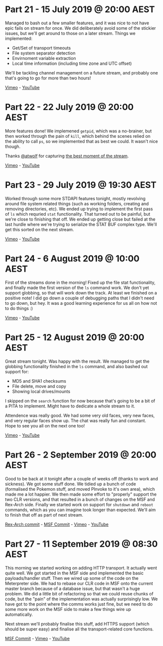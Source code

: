 # Part 21 - 15 July 2019 @ 20:00 AEST

Managed to bash out a few smaller features, and it was nice to not have epic fails on stream for once. We did deliberately avoid some of the stickier issues, but we'll get around to those on a later stream. Things we implemented:

* Get/Set of transport timeouts
* File system separator detection
* Envirnoment variable extraction
* Local time information (including time zone and UTC offset)

We'll be tackling channel management on a future stream, and probably one that's going to go for more than two hours!

[Vimeo](https://vimeo.com/348152283) - [YouTube](https://youtu.be/EmhslnJ7Ljg)

# Part 22 - 22 July 2019 @ 20:00 AEST

More features done! We implemened `getpid`, which was a no-brainer, but then worked through the pain of `kill`, which behind the scenes relied on the ability to call `ps`, so we implemented that as best we could. It wasn't nice though.

Thanks [@atwolf](https://twitter.com/atwolf) for capturing [the best moment of the stream](https://clips.twitch.tv/SpicyRamshackleCasetteWow).

[Vimeo](https://vimeo.com/349435899) - [YouTube](https://youtu.be/H4HRblDpCrs)

# Part 23 - 29 July 2019 @ 19:30 AEST

Worked through some more STDAPI features tonight, mostly revolving around file system related things (such as working folders, creating and removing directories, etc). We ended up trying to implement the first pass of `ls` which requried `stat` functionality. That turned out to be painful, but we're close to finishing that off. We ended up getting close but failed at the last hurdle where we're trying to serialize the STAT BUF complex type. We'll get this sorted on the next stream.

[Vimeo](https://vimeo.com/350724825) - [YouTube](https://youtu.be/fstk2GW_L-o)

# Part 24 - 6 August 2019 @ 10:00 AEST

First of the streams done in the morning! Fixed up the file stat functionality, and finally made the first version of the `ls` command work. We don't yet support globbing, so that will work down the track. At least we finished on a positive note! I did go down a couple of debugging paths that I didn't need to go down, but hey. It was a good learning experience for us all on how not to do things :)

[Vimeo](https://vimeo.com/352175807) - [YouTube](https://youtu.be/Ktows-47jAs)

# Part 25 - 12 August 2019 @ 20:00 AEST

Great stream tonight. Was happy with the result. We managed to get the globbing functionality finished in the `ls` command, and also bashed out support for:

* MD5 and SHA1 checksums
* File delete, move and copy
* Showing local drives/mounts

I skipped on the `search` function for now because that's going to be a bit of a PITA to implement. Might have to dedicate a whole stream to it.

Attendence was really good. We had some very old faces, very new faces, and very regular faces show up. The chat was really fun and constant. Hope to see you all on the next one too!

[Vimeo](https://vimeo.com/353346087) - [YouTube](https://youtu.be/EdlU3of_dM0)

# Part 26 - 2 September 2019 @ 20:00 AEST

Good to be back at it tonight after a couple of weeks off (thanks to work and sickness). We got some stuff done. We tidied up a bunch of code (formalised the Pokemon stuff, and moved PInvoke to it's own area), which made me a lot happier. We then made some effort to "properly" support the two CLR versions, and that resulted in a bunch of changes on the MSF and Rex-Arch side. Finally we started work on support for `shutdown` and `reboot` commands, which as you can imagine took longer than expected. We'll aim to finish that off as part of next stream.

[Rex-Arch commit](https://github.com/OJ/rex-arch/commit/281aaee0c5d148b9d45fe687815c013e8576e680) - [MSF Commit](https://github.com/OJ/metasploit-framework/commit/bf07d7ddfadab3b58b1765fcfb3c65dd5541dc82) - [Vimeo](https://vimeo.com/357335886) - [YouTube](https://youtu.be/EKKgJ7c1bqc)

# Part 27 - 11 September 2019 @ 08:30 AEST

This morning we started working on adding HTTP transport. It actually went quite well. We got started in the MSF side and implemented the basic payloads/handler stuff. Then we wired up some of the code on the Meterpreter side. We had to rebase our CLR code in MSF onto the current master branch because of a database issue, but that wasn't a huge problem. We did a little bit of refactoring so that we could reuse chunks of code, but the "pain" of the implementation was actually surprisingly low. We have got to the point where the comms works just fine, but we need to do some more work on the MSF side to make a few things wire up automatically.

Next stream we'll probably finalise this stuff, add HTTPS support (which should be super easy) and finalise all the transport-related core functions.

[MSF Commit](https://github.com/OJ/metasploit-framework/commit/a797a14b6c833b88ed71d41b2e7248c308ff5714) - [Vimeo](https://vimeo.com/359186482) - [YouTube](https://youtu.be/uF6ZPqyCLjs)
